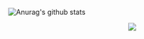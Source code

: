 ![Anurag's github stats](https://github-readme-stats.vercel.app/api?username=peppelongo96&count_private=true&show_icons=true)
<p align="center">
  <img src="https://github-readme-stats.vercel.app/api/top-langs/?username=peppelongo96&layout=compact)](https://github.com/anuraghazra/github-readme-stats"/>
</p>

